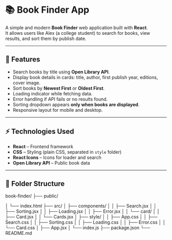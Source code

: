 # 📚 Book Finder App

A simple and modern **Book Finder** web application built with **React**.  
It allows users like Alex (a college student) to search for books, view results, and sort them by publish date.

---

## 🧰 Features

- Search books by title using **Open Library API**.
- Display book details in cards: title, author, first publish year, editions, cover image.
- Sort books by **Newest First** or **Oldest First**.
- Loading indicator while fetching data.
- Error handling if API fails or no results found.
- Sorting dropdown appears **only when books are displayed**.
- Responsive layout for mobile and desktop.

---

## ⚡ Technologies Used

- **React** – Frontend framework
- **CSS** – Styling (plain CSS, separated in `style` folder)
- **React Icons** – Icons for loader and search
- **Open Library API** – Public book data

---

## 📂 Folder Structure

book-finder/
├── public/

│ └── index.html
├── src/
│ ├── components/
│ │ ├── Search.jsx
│ │ ├── Sorting.jsx
│ │ ├── Loading.jsx
│ │ ├── Error.jsx
│ │ └── card/
│ │ ├── Card.jsx
│ │ └── Cards.jsx
│ ├── style/
│ │ ├── App.css
│ │ ├── Search.css
│ │ ├── Sorting.css
│ │ ├── Loading.css
│ │ ├── Error.css
│ │ └── Card.css
│ ├── App.jsx
│ └── index.js
├── package.json
└── README.md
